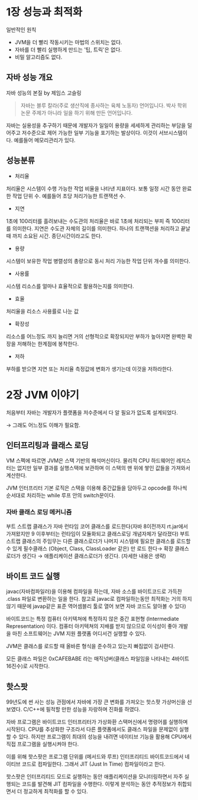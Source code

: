 # 1장 성능과 최적화

일반적인 원칙

- JVM을 더 빨리 작동시키는 마법의 스위치는 없다.
- 자바를 더 빨리 실행하게 만드는 '팁, 트릭'은 없다.
- 비밀 알고리즘도 없다.

## 자바 성능 개요

자바 성능의 본질 by 제임스 고슬링

> 자바는 블루 칼라(주로 생산직에 종사하는 육체 노동자) 언어입니다. 박사 학위 논문 주제가 아니라 일을 하기 위해 만든 언어입니다.

자바는 실용성을 추구하기 때문에 개발자가 일일이 용량을 세세하게 관리하는 부담을 덜어주고 저수준으로 제어 가능한 일부 기능을 포기하는 발상이다. 이것이 서브시스템이다. 예를들어 메모리관리가 있다. 

## 성능분류

- 처리율

처리율은 시스템이 수행 가능한 작업 비율을 나타낸 지표이다. 보통 일정 시간 동안 완료한 작업 단위 수. 예를들어 초당 처리가능한 트랜잭션 수.

- 지연

1초에 100리터를 흘려보내는 수도관의 처리율은 바로 1초에 처리되는 부피 즉 100리터를 의미한다. 지연은 수도관 자체의 길이를 의미한다. 하나의 트랜잭션을 처리하고 끝날 때 까지 소요된 시간. 종단시간이라고도 한다. 

- 용량

시스템이 보유한 작업 병렬성의 총량으로 동시 처리 가능한 작업 단위 개수를 의미한다.

- 사용률

시스템 리소스를 얼마나 효율적으로 활용하는지를 의미한다.

- 효율

처리율을 리소스 사용률로 나눈 값

- 확장성

리소스를 어느정도 까지 늘리면 거의 선형적으로 확장되지만 부하가 높아지면 완벽한 확장을 저해하는 한계점에 봉착한다.

- 저하

부하를 받으면 지연 또는 처리율 측정값에 변화가 생기는데 이것을 저하라한다.

# 2장 JVM 이야기

처음부터 자바는 개발자가 플랫폼을 저수준에서 다 알 필요가 없도록 설계되었다.

→ 그래도 어느정도 이해가 필요함.

## 인터프리팅과 클래스 로딩

VM 스펙에 따르면 JVM은 스택 기반의 해석머신이다. 물리적 CPU 하드웨어인 레지스터는 없지만 일부 결과를 실행스택에 보관하며 이 스택의 맨 위에 쌓인 값들을 가져와서 계산한다.

JVM 인터프리터 기본 로직은 스택을 이용해 중간값들을 담아두고 opcode를 하나씩 순서대로 처리하는 while 루프 안의 switch문이다.

### 자바 클래스 로딩 메커니즘

부트 스트랩 클래스가 자바 런타임 코어 클래스를 로드한다(자바 8이전까지 rt.jar에서 가져왔지만 9 이후부터는 런타임이 모듈화되고 클래스로딩 개념자체가 달라졌다) 부트 스트랩 클래스의 주임무는 다른 클래스로더가 나머지 시스템에 필요한 클래스를 로드할 수 있게 필수클래스 (Object, Class, ClassLoader 같은) 만 로드 한다→ 확장 클래스 로더가 생긴다 → 애플리케이션 클래스로더가 생긴다. (자세한 내용은 생략)

## 바이트 코드 실행

javac(자바컴파일러)을 이용해 컴파일을 하는데, 자바 소스를 바이트코드로 가득찬 .class 파일로 변환하는 일을 한다. 참고로 javac로 컴파일하는동안 최적화는 거의 하지 않기 때문에 javap같은 표준 역어셈블리 툴로 열어 보면 자바 코드도 알아볼 수 있다)

바이트코드는 특정 컴퓨터 아키텍쳐에 특정하지 않은 중간 표현형 (Intermediate Representation) 이다. 컴퓨터 아키텍쳐의 지배를 받지 않으므로 이식성이 좋아 개발을 마친 소프트웨어는 JVM 지원 플랫폼 어디서건 실행할 수 있다.

JVM은 클래스를 로드할 때 올바른 형식을 준수하고 있는지 빠짐없이 검사한다. 

모든 클래스 파일은 0xCAFEBABE 라는 매직넘버(클래스 파일임을 나타내는 4바이트 16진수)로 시작한다. 

## 핫스팟

99년도에 썬 사는 성능 관점에서 자바에 가장 큰 변화를 가져오는 핫스팟 가상머신을 선보였다. C/C++에 필적할 만한 성능을 자랑하며 진화를 하였다. 

자바 프로그램은 바이트코드 인터프리터가 가상화환 스택머신에서 명령어를 실행하며 시작된다. CPU를 추상화한 구조라서 다른 플랫폼에서도 클래스 파일을 문제없이 실행할 수 있다. 하지만 프로그램이 최대의 성능을 내려면 네이티브 기능을 활용해 CPU에서 직접 프로그램을 실행시켜야 한다. 

이를 위해 핫스팟은 프로그램 단위를 (메서드와 루프) 인터프리티드 바이트코드에서 네이티브 코드로 컴파일한다. 그래서 JIT (Just In Time) 컴파일이라고 한다.

핫스팟은 인터프리티드 모드로 실행하는 동안 애플리케이션을 모니터링하면서 자주 실행되는 코드를 발견해 JIT 컴파일을 수행한다. 이렇게 분석하는 동안 추적정보가 취합되면서 더 정교하게 최적화를 할 수 있다.
